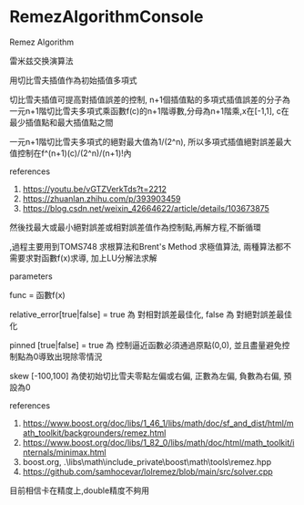 # RemezAlgorithmConsole
Remez Algorithm

雷米兹交换演算法

用切比雪夫插值作為初始插值多項式

切比雪夫插值可提高對插值誤差的控制, n+1個插值點的多項式插值誤差的分子為一元n+1階切比雪夫多項式乘函數f(c)的n+1階導數,分母為n+1階乘,x在[-1,1], c在最少插值點和最大插值點之間

一元n+1階切比雪夫多項式的絕對最大值為1/(2^n), 所以多項式插值絕對誤差最大值控制在f^(n+1)(c)/(2^n)/(n+1)!內

references
1. https://youtu.be/vGTZVerkTds?t=2212
2. https://zhuanlan.zhihu.com/p/393903459
3. https://blog.csdn.net/weixin_42664622/article/details/103673875

然後找最大或最小絕對誤差或相對誤差值作為控制點,再解方程,不斷循環

,過程主要用到TOMS748 求根算法和Brent's Method 求極值算法, 兩種算法都不需要求對函數f(x)求導, 加上LU分解法求解

parameters

func = 函數f(x)

relative_error[true|false] = true 為 對相對誤差最佳化, false 為 對絕對誤差最佳化

pinned [true|false] = true 為 控制逼近函數必須通過原點(0,0), 並且盡量避免控制點為0導致出現除零情況

skew [-100,100] 為使初始切比雪夫零點左偏或右偏, 正數為左偏, 負數為右偏, 預設為0

references
1. https://www.boost.org/doc/libs/1_46_1/libs/math/doc/sf_and_dist/html/math_toolkit/backgrounders/remez.html
2. https://www.boost.org/doc/libs/1_82_0/libs/math/doc/html/math_toolkit/internals/minimax.html
3. boost.org, .\libs\math\include_private\boost\math\tools\remez.hpp
4. https://github.com/samhocevar/lolremez/blob/main/src/solver.cpp

目前相信卡在精度上,double精度不夠用
